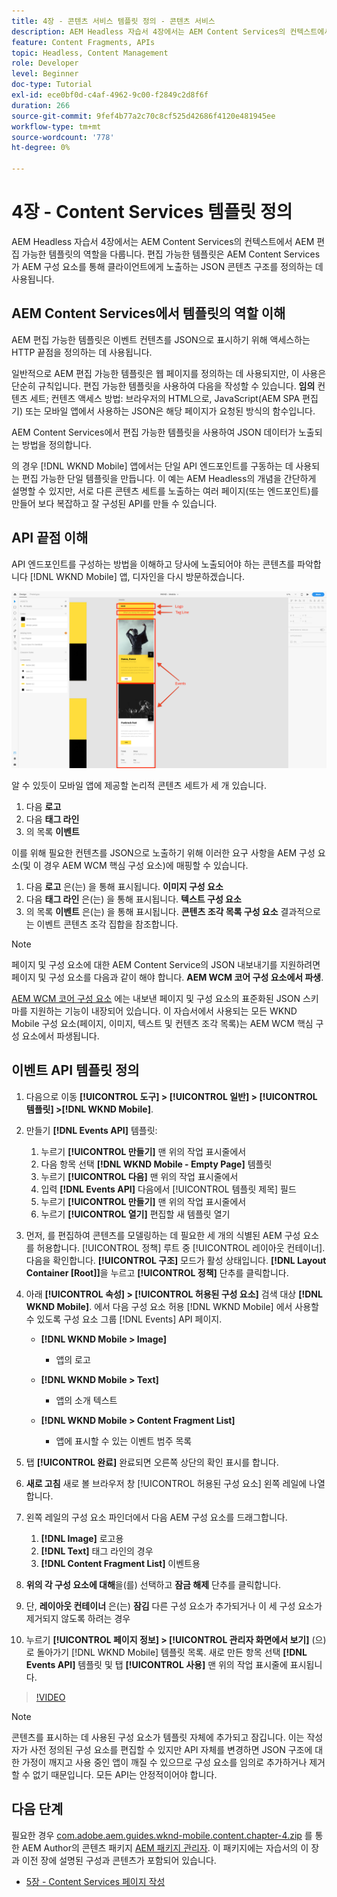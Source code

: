 ```yaml
---
title: 4장 - 콘텐츠 서비스 템플릿 정의 - 콘텐츠 서비스
description: AEM Headless 자습서 4장에서는 AEM Content Services의 컨텍스트에서 AEM 편집 가능한 템플릿의 역할을 다룹니다. 편집 가능한 템플릿은 AEM Content Services가 최종적으로 노출하는 JSON 콘텐츠 구조를 정의하는 데 사용됩니다.
feature: Content Fragments, APIs
topic: Headless, Content Management
role: Developer
level: Beginner
doc-type: Tutorial
exl-id: ece0bf0d-c4af-4962-9c00-f2849c2d8f6f
duration: 266
source-git-commit: 9fef4b77a2c70c8cf525d42686f4120e481945ee
workflow-type: tm+mt
source-wordcount: '778'
ht-degree: 0%

---
```


# 4장 - Content Services 템플릿 정의

AEM Headless 자습서 4장에서는 AEM Content Services의 컨텍스트에서 AEM 편집 가능한 템플릿의 역할을 다룹니다. 편집 가능한 템플릿은 AEM Content Services가 AEM 구성 요소를 통해 클라이언트에게 노출하는 JSON 콘텐츠 구조를 정의하는 데 사용됩니다.

## AEM Content Services에서 템플릿의 역할 이해

AEM 편집 가능한 템플릿은 이벤트 컨텐츠를 JSON으로 표시하기 위해 액세스하는 HTTP 끝점을 정의하는 데 사용됩니다.

일반적으로 AEM 편집 가능한 템플릿은 웹 페이지를 정의하는 데 사용되지만, 이 사용은 단순히 규칙입니다. 편집 가능한 템플릿을 사용하여 다음을 작성할 수 있습니다. **임의** 컨텐츠 세트; 컨텐츠 액세스 방법: 브라우저의 HTML으로, JavaScript(AEM SPA 편집기) 또는 모바일 앱에서 사용하는 JSON은 해당 페이지가 요청된 방식의 함수입니다.

AEM Content Services에서 편집 가능한 템플릿을 사용하여 JSON 데이터가 노출되는 방법을 정의합니다.

의 경우 [!DNL WKND Mobile] 앱에서는 단일 API 엔드포인트를 구동하는 데 사용되는 편집 가능한 단일 템플릿을 만듭니다. 이 예는 AEM Headless의 개념을 간단하게 설명할 수 있지만, 서로 다른 콘텐츠 세트를 노출하는 여러 페이지(또는 엔드포인트)를 만들어 보다 복잡하고 잘 구성된 API를 만들 수 있습니다.

## API 끝점 이해

API 엔드포인트를 구성하는 방법을 이해하고 당사에 노출되어야 하는 콘텐츠를 파악합니다 [!DNL WKND Mobile] 앱, 디자인을 다시 방문하겠습니다.

![이벤트 API 페이지 분해](./assets/chapter-4/design-to-component-mapping.png)

알 수 있듯이 모바일 앱에 제공할 논리적 콘텐츠 세트가 세 개 있습니다.

1. 다음 **로고**
2. 다음 **태그 라인**
3. 의 목록 **이벤트**

이를 위해 필요한 컨텐츠를 JSON으로 노출하기 위해 이러한 요구 사항을 AEM 구성 요소(및 이 경우 AEM WCM 핵심 구성 요소)에 매핑할 수 있습니다.

1. 다음 **로고** 은(는) 을 통해 표시됩니다. **이미지 구성 요소**
2. 다음 **태그 라인** 은(는) 을 통해 표시됩니다. **텍스트 구성 요소**
3. 의 목록 **이벤트** 은(는) 을 통해 표시됩니다. **콘텐츠 조각 목록 구성 요소** 결과적으로 는 이벤트 콘텐츠 조각 집합을 참조합니다.

>[!NOTE]
>
>페이지 및 구성 요소에 대한 AEM Content Service의 JSON 내보내기를 지원하려면 페이지 및 구성 요소를 다음과 같이 해야 합니다. **AEM WCM 코어 구성 요소에서 파생**.
>
>[AEM WCM 코어 구성 요소](https://github.com/Adobe-Marketing-Cloud/aem-core-wcm-components) 에는 내보낸 페이지 및 구성 요소의 표준화된 JSON 스키마를 지원하는 기능이 내장되어 있습니다. 이 자습서에서 사용되는 모든 WKND Mobile 구성 요소(페이지, 이미지, 텍스트 및 컨텐츠 조각 목록)는 AEM WCM 핵심 구성 요소에서 파생됩니다.

## 이벤트 API 템플릿 정의

1. 다음으로 이동 **[!UICONTROL 도구] > [!UICONTROL 일반] > [!UICONTROL 템플릿] >[!DNL WKND Mobile]**.

1. 만들기 **[!DNL Events API]** 템플릿:

   1. 누르기 **[!UICONTROL 만들기]** 맨 위의 작업 표시줄에서
   1. 다음 항목 선택 **[!DNL WKND Mobile - Empty Page]** 템플릿
   1. 누르기 **[!UICONTROL 다음]** 맨 위의 작업 표시줄에서
   1. 입력 **[!DNL Events API]** 다음에서 [!UICONTROL 템플릿 제목] 필드
   1. 누르기 **[!UICONTROL 만들기]** 맨 위의 작업 표시줄에서
   1. 누르기 **[!UICONTROL 열기]** 편집할 새 템플릿 열기

1. 먼저, 를 편집하여 콘텐츠를 모델링하는 데 필요한 세 개의 식별된 AEM 구성 요소를 허용합니다. [!UICONTROL 정책] 루트 중 [!UICONTROL 레이아웃 컨테이너]. 다음을 확인합니다. **[!UICONTROL 구조]** 모드가 활성 상태입니다. **[!DNL Layout Container \[Root\]]**&#x200B;을 누르고 **[!UICONTROL 정책]** 단추를 클릭합니다.
1. 아래 **[!UICONTROL 속성] > [!UICONTROL 허용된 구성 요소]** 검색 대상 **[!DNL WKND Mobile]**. 에서 다음 구성 요소 허용 [!DNL WKND Mobile] 에서 사용할 수 있도록 구성 요소 그룹 [!DNL Events] API 페이지.

   * **[!DNL WKND Mobile > Image]**

      * 앱의 로고

   * **[!DNL WKND Mobile > Text]**

      * 앱의 소개 텍스트

   * **[!DNL WKND Mobile > Content Fragment List]**

      * 앱에 표시할 수 있는 이벤트 범주 목록

1. 탭 **[!UICONTROL 완료]** 완료되면 오른쪽 상단의 확인 표시를 합니다.
1. **새로 고침** 새로 볼 브라우저 창 [!UICONTROL 허용된 구성 요소] 왼쪽 레일에 나열합니다.
1. 왼쪽 레일의 구성 요소 파인더에서 다음 AEM 구성 요소를 드래그합니다.
   1. **[!DNL Image]** 로고용
   2. **[!DNL Text]** 태그 라인의 경우
   3. **[!DNL Content Fragment List]** 이벤트용
1. **위의 각 구성 요소에 대해**&#x200B;을(를) 선택하고 **잠금 해제** 단추를 클릭합니다.
1. 단, **레이아웃 컨테이너** 은(는) **잠김** 다른 구성 요소가 추가되거나 이 세 구성 요소가 제거되지 않도록 하려는 경우
1. 누르기 **[!UICONTROL 페이지 정보] > [!UICONTROL 관리자 화면에서 보기]** (으)로 돌아가기 [!DNL WKND Mobile] 템플릿 목록. 새로 만든 항목 선택 **[!DNL Events API]** 템플릿 및 탭 **[!UICONTROL 사용]** 맨 위의 작업 표시줄에 표시됩니다.

>[!VIDEO](https://video.tv.adobe.com/v/28342?quality=12&learn=on)

>[!NOTE]
>
> 콘텐츠를 표시하는 데 사용된 구성 요소가 템플릿 자체에 추가되고 잠깁니다. 이는 작성자가 사전 정의된 구성 요소를 편집할 수 있지만 API 자체를 변경하면 JSON 구조에 대한 가정이 깨지고 사용 중인 앱이 깨질 수 있으므로 구성 요소를 임의로 추가하거나 제거할 수 없기 때문입니다. 모든 API는 안정적이어야 합니다.

## 다음 단계

필요한 경우 [com.adobe.aem.guides.wknd-mobile.content.chapter-4.zip](https://github.com/adobe/aem-guides-wknd-mobile/releases/latest) 를 통한 AEM Author의 콘텐츠 패키지 [AEM 패키지 관리자](http://localhost:4502/crx/packmgr/index.jsp). 이 패키지에는 자습서의 이 장과 이전 장에 설명된 구성과 콘텐츠가 포함되어 있습니다.

* [5장 - Content Services 페이지 작성](./chapter-5.md)
